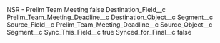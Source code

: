 <?xml version="1.0" encoding="UTF-8"?>
<CustomMetadata xmlns="http://soap.sforce.com/2006/04/metadata" xmlns:xsi="http://www.w3.org/2001/XMLSchema-instance" xmlns:xsd="http://www.w3.org/2001/XMLSchema">
    <label>NSR - Prelim Team Meeting</label>
    <protected>false</protected>
    <values>
        <field>Destination_Field__c</field>
        <value xsi:type="xsd:string">Prelim_Team_Meeting_Deadline__c</value>
    </values>
    <values>
        <field>Destination_Object__c</field>
        <value xsi:type="xsd:string">Segment__c</value>
    </values>
    <values>
        <field>Source_Field__c</field>
        <value xsi:type="xsd:string">Prelim_Team_Meeting_Deadline__c</value>
    </values>
    <values>
        <field>Source_Object__c</field>
        <value xsi:type="xsd:string">Segment__c</value>
    </values>
    <values>
        <field>Sync_This_Field__c</field>
        <value xsi:type="xsd:boolean">true</value>
    </values>
    <values>
        <field>Synced_for_Final__c</field>
        <value xsi:type="xsd:boolean">false</value>
    </values>
</CustomMetadata>
